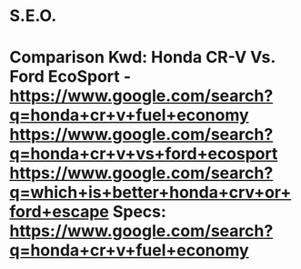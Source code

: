 # S.E.O.
# Comparison Kwd: Honda CR-V Vs. Ford EcoSport - https://www.google.com/search?q=honda+cr+v+fuel+economy https://www.google.com/search?q=honda+cr+v+vs+ford+ecosport  https://www.google.com/search?q=which+is+better+honda+crv+or+ford+escape Specs: https://www.google.com/search?q=honda+cr+v+fuel+economy 
